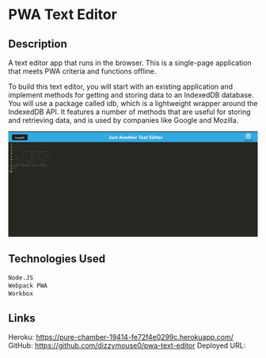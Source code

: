 # PWA Text Editor

## Description
A text editor app that runs in the browser. This is a single-page application that meets PWA criteria and functions offline.

To build this text editor, you will start with an existing application and implement methods for getting and storing data to an IndexedDB database. You will use a package called idb, which is a lightweight wrapper around the IndexedDB API. It features a number of methods that are useful for storing and retrieving data, and is used by companies like Google and Mozilla.

![JATE Page](./assets/jate_sc_01.png)

## Technologies Used
```
Node.JS
Webpack PWA 
Workbox
```
## Links
Heroku: https://pure-chamber-19414-fe72f4e0299c.herokuapp.com/
GitHub: https://github.com/dizzymouse0/pwa-text-editor
Deployed URL: 
